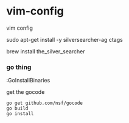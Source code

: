 # vim-config
vim config

sudo apt-get install -y silversearcher-ag ctags

brew install the_silver_searcher


### go thing
:GoInstallBinaries

get the gocode
```
go get github.com/nsf/gocode
go build
go install
```
